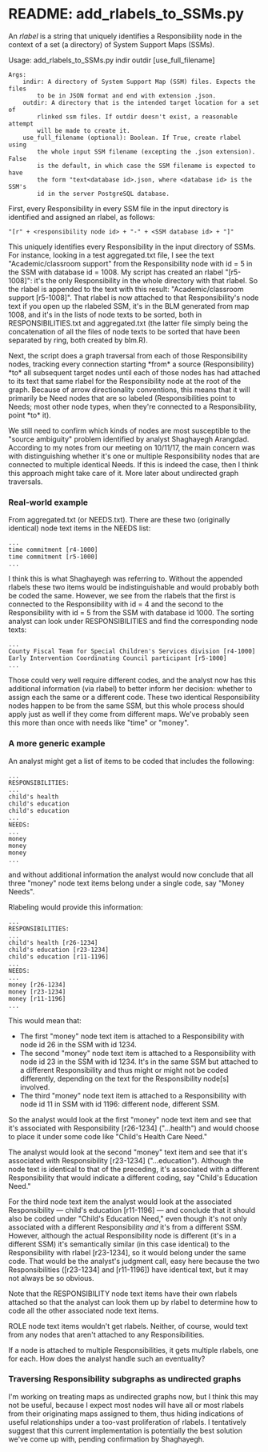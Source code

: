 <h1>README: add_rlabels_to_SSMs.py</h1>

<p>An <em>rlabel</em> is a string that uniquely identifies a Responsibility node in the context of a set (a directory) of System Support Maps (SSMs).</p>

<p>
    Usage:
        add_rlabels_to_SSMs.py indir outdir [use_full_filename]

    Args:
        indir: A directory of System Support Map (SSM) files. Expects the files
            to be in JSON format and end with extension .json.
        outdir: A directory that is the intended target location for a set of 
            rlinked ssm files. If outdir doesn't exist, a reasonable attempt 
            will be made to create it.
        use_full_filename (optional): Boolean. If True, create rlabel using 
            the whole input SSM filename (excepting the .json extension). False
            is the default, in which case the SSM filename is expected to have
            the form "text<database id>.json, where <database id> is the SSM's
            id in the server PostgreSQL database.
</p>

<p>First, every Responsibility in every SSM file in the input directory is identified and assigned an rlabel, as follows: 

    "[r" + <responsibility node id> + "-" + <SSM database id> + "]"

This uniquely identifies every Responsibility in the input directory of SSMs. For instance, looking in a test aggregated.txt file, I see the text "Academic/classroom support" from the Responsibility node with id = 5 in the SSM with database id = 1008. My script has created an rlabel "[r5-1008]": it's the only Responsibility in the whole directory with that rlabel. So the rlabel is appended to the text with this result: "Academic/classroom support [r5-1008]". That rlabel is now attached to that Responsibility's node text if you open up the rlabeled SSM, it's in the BLM generated from map 1008, and it's in the lists of node texts to be sorted, both in RESPONSIBILITIES.txt and aggregated.txt (the latter file simply being the concatenation of all the files of node texts to be sorted that have been separated by ring, both created by blm.R).</p>

<p>Next, the script does a graph traversal from each of those Responsibility nodes, tracking every connection starting *from* a source (Responsibility) *to* all subsequent target nodes until each of those nodes has had attached to its text that same rlabel for the Responsibility node at the root of the graph. Because of arrow directionality conventions, this means that it will primarily be Need nodes that are so labeled (Responsibilities point to Needs; most other node types, when they're connected to a Responsibility, point *to* it).</p> 

<p>We still need to confirm which kinds of nodes are most susceptible to the "source ambiguity" problem identified by analyst Shaghayegh Arangdad. According to my notes from our meeting on 10/11/17, the main concern was with distinguishing whether it's one or multiple Responsibility nodes that are connected to multiple identical Needs. If this is indeed the case, then I think this approach might take care of it. More later about undirected graph traversals.</p>

<h3>Real-world example</h3>
<p>From aggregated.txt (or NEEDS.txt). There are these two (originally identical) node text items in the NEEDS list:

    ...
    time commitment [r4-1000]
    time commitment [r5-1000]
    ...

I think this is what Shaghayegh was referring to. Without the appended rlabels these two items would be indistinguishable and would probably both be coded the same. However, we see from the rlabels that the first is connected to the Responsibility with id = 4  and the second to the Responsibility with id = 5 from the SSM with database id 1000. The sorting analyst can look under RESPONSIBILITIES and find the corresponding node texts: 

    ...
    County Fiscal Team for Special Children's Services division [r4-1000]
    Early Intervention Coordinating Council participant [r5-1000]
    ...

Those could very well require different codes, and the analyst now has this additional information (via rlabel) to better inform her decision: whether to assign each the same or a different code. These two identical Responsibility nodes happen to be from the same SSM, but this whole process should apply just as well if they come from different maps. We've probably seen this more than once with needs like "time" or "money".</p>

<h3>A more generic example</h3>
<p>An analyst might get a list of items to be coded that includes the following:

    ...
    RESPONSIBILITIES:
    ...
    child's health
    child's education
    child's education
    ...
    NEEDS:
    ...
    money
    money
    money
    ...

and without additional information the analyst would now conclude that all three "money" node text items belong under a single code, say "Money Needs".</p>

<p>Rlabeling would provide this information:

    ...
    RESPONSIBILITIES:
    ...
    child's health [r26-1234]
    child's education [r23-1234]
    child's education [r11-1196]
    ...
    NEEDS:
    ...
    money [r26-1234]
    money [r23-1234]
    money [r11-1196]
    ...

</p>

<p>This would mean that:

<ul>
<li>The first "money" node text item is attached to a Responsibility with node id 26 in the SSM with id 1234.</li>
<li>The second "money" node text item is attached to a Responsibility with node id 23 in the SSM with id 1234. It's in the same SSM but attached to a different Responsibility and thus might or might not be coded differently, depending on the text for the Responsibility node[s] involved.</li>
<li>The third "money" node text item is attached to a Responsibility with node id 11 in SSM with id 1196: different node, different SSM.</li>
</ul>
</p>
 
<p>So the analyst would look at the first "money" node text item and see that it's associated with Responsibility [r26-1234] ("...health") and would choose to place it under some code like "Child's Health Care Need."</p>

<p>The analyst would look at the second "money" text item and see that it's associated with Responsibility [r23-1234] ("...education"). Although the node text is identical to that of the preceding, it's associated with a different Responsibility that would indicate a different coding, say "Child's Education Need."</p>

<p>For the third node text item the analyst would look at the associated Responsibility &mdash; child's education [r11-1196] &mdash; and conclude that it should also be coded under "Child's Education Need," even though it's not only associated with a different Responsibility <em>and</em> it's from a different SSM. However, although the actual Responsibility node is different (it's in a different SSM) it's semantically similar (in this case identical) to the Responsibility with rlabel [r23-1234], so it would belong under the same code. That would be the analyst's judgment call, easy here because the two Responsibilities ([r23-1234] and [r11-1196]) have identical text, but it may not always be so obvious.</p>

<p>Note that the RESPONSIBILITY node text items have their own rlabels attached so that the analyst can look them up by rlabel to determine how to code all the other  associated node text items.</p>

<p>ROLE node text items wouldn't get rlabels. Neither, of course, would text from any nodes that aren't attached to any Responsibilities.</p>

<p>If a node is attached to multiple Responsibilities, it gets multiple rlabels, one for each. How does the analyst handle such an eventuality?</p>

<h3>Traversing Responsibility subgraphs as undirected graphs</h3>

<p>I'm working on treating maps as undirected graphs now, but I think this may not be useful, because I expect most nodes will have all or most rlabels from their originating maps assigned to them, thus hiding indications of useful relationships under a too-vast proliferation of rlabels. I tentatively suggest that this current implementation is potentially the  best solution we've come up with, pending confirmation by Shaghayegh.</p>

